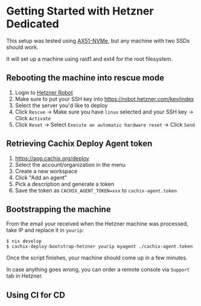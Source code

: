 # Getting Started with Hetzner Dedicated

This setup was tested using [AX51-NVMe](https://www.hetzner.com/dedicated-rootserver/ax51-nvme),
but any machine with two SSDs should work.

It will set up a machine using raid1 and ext4 for the root filesystem.

## Rebooting the machine into rescue mode

1. Login to [Hetzner Robot](https://robot.hetzner.com/server)
2. Make sure to put your SSH key into https://robot.hetzner.com/key/index
3. Select the server you'd like to deploy
4. Click `Rescue` -> Make sure you have `linux` selected and your SSH key -> Click `Activate`
5. Click `Reset` -> Select `Execute an automatic hardware reset` -> Click `Send`

## Retrieving Cachix Deploy Agent token

1. https://app.cachix.org/deploy
2. Select the account/organization in the menu
3. Create a new workspace
4. Click "Add an agent"
5. Pick a description and generate a token
6. Save the token as `CACHIX_AGENT_TOKEN=xxx` to `cachix-agent.token`

## Bootstrapping the machine

From the email your received when the Hetzner machine was processed, take IP and replace it in `yourip`:

```shell-session
$ nix develop
$ cachix-deploy-bootstrap-hetzner yourip myagent ./cachix-agent.token
```

Once the script finishes, your machine should come up in a few minutes.

In case anything goes wrong, you can order a remote console via `Support` tab in Hetzner.

## Using CI for CD

